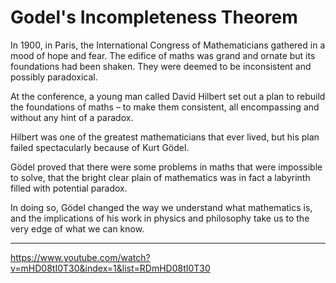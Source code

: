 # Godel's Incompleteness Theorem

In 1900, in Paris, the International Congress of Mathematicians gathered in a mood of hope and fear. The edifice of maths was grand and ornate but its foundations had been shaken. They were deemed to be inconsistent and possibly paradoxical.

At the conference, a young man called David Hilbert set out a plan to rebuild the foundations of maths – to make them consistent, all encompassing and without any hint of a paradox.

Hilbert was one of the greatest mathematicians that ever lived, but his plan failed spectacularly because of Kurt Gödel.

Gödel proved that there were some problems in maths that were impossible to solve, that the bright clear plain of mathematics was in fact a labyrinth filled with potential paradox.

In doing so, Gödel changed the way we understand what mathematics is, and the implications of his work in physics and philosophy take us to the very edge of what we can know.



---

https://www.youtube.com/watch?v=mHD08tI0T30&index=1&list=RDmHD08tI0T30